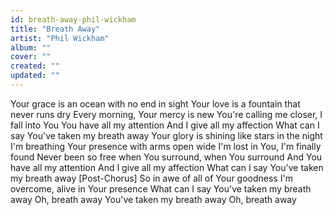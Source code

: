 ```yaml
---
id: breath-away-phil-wickham
title: "Breath Away"
artist: "Phil Wickham"
album: ""
cover: ""
created: ""
updated: ""
---
```


Your grace is an ocean with no end in sight
Your love is a fountain that never runs dry
Every morning, Your mercy is new
You're calling me closer, I fall into You
You have all my attention
And I give all my affection
What can I say
You've taken my breath away
Your glory is shining like stars in the night
I'm breathing Your presence with arms open wide
I'm lost in You, I'm finally found
Never been so free when You surround, when You surround
And You have all my attention
And I give all my affection
What can I say
You've taken my breath away
[Post-Chorus]
So in awe of all of Your goodness
I'm overcome, alive in Your presence
What can I say
You've taken my breath away
Oh, breath away
You've taken my breath away
Oh, breath away